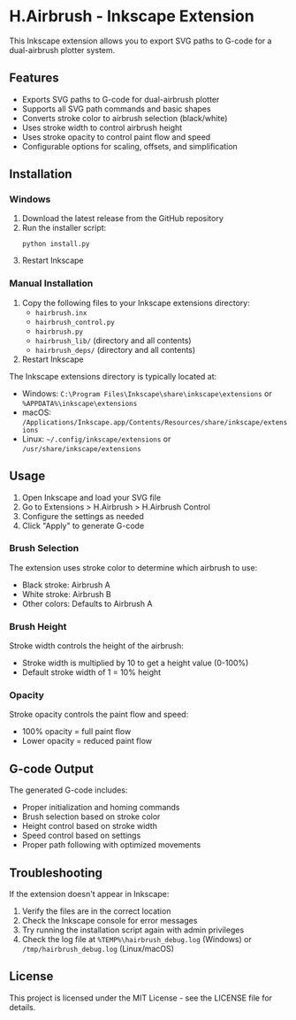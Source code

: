 # H.Airbrush - Inkscape Extension

This Inkscape extension allows you to export SVG paths to G-code for a dual-airbrush plotter system.

## Features

- Exports SVG paths to G-code for dual-airbrush plotter
- Supports all SVG path commands and basic shapes
- Converts stroke color to airbrush selection (black/white)
- Uses stroke width to control airbrush height
- Uses stroke opacity to control paint flow and speed
- Configurable options for scaling, offsets, and simplification

## Installation

### Windows

1. Download the latest release from the GitHub repository
2. Run the installer script:
   ```
   python install.py
   ```
3. Restart Inkscape

### Manual Installation

1. Copy the following files to your Inkscape extensions directory:
   - `hairbrush.inx`
   - `hairbrush_control.py`
   - `hairbrush.py`
   - `hairbrush_lib/` (directory and all contents)
   - `hairbrush_deps/` (directory and all contents)
2. Restart Inkscape

The Inkscape extensions directory is typically located at:
- Windows: `C:\Program Files\Inkscape\share\inkscape\extensions` or `%APPDATA%\inkscape\extensions`
- macOS: `/Applications/Inkscape.app/Contents/Resources/share/inkscape/extensions`
- Linux: `~/.config/inkscape/extensions` or `/usr/share/inkscape/extensions`

## Usage

1. Open Inkscape and load your SVG file
2. Go to Extensions > H.Airbrush > H.Airbrush Control
3. Configure the settings as needed
4. Click "Apply" to generate G-code

### Brush Selection

The extension uses stroke color to determine which airbrush to use:
- Black stroke: Airbrush A
- White stroke: Airbrush B
- Other colors: Defaults to Airbrush A

### Brush Height

Stroke width controls the height of the airbrush:
- Stroke width is multiplied by 10 to get a height value (0-100%)
- Default stroke width of 1 = 10% height

### Opacity

Stroke opacity controls the paint flow and speed:
- 100% opacity = full paint flow
- Lower opacity = reduced paint flow

## G-code Output

The generated G-code includes:
- Proper initialization and homing commands
- Brush selection based on stroke color
- Height control based on stroke width
- Speed control based on settings
- Proper path following with optimized movements

## Troubleshooting

If the extension doesn't appear in Inkscape:
1. Verify the files are in the correct location
2. Check the Inkscape console for error messages
3. Try running the installation script again with admin privileges
4. Check the log file at `%TEMP%\hairbrush_debug.log` (Windows) or `/tmp/hairbrush_debug.log` (Linux/macOS)

## License

This project is licensed under the MIT License - see the LICENSE file for details. 